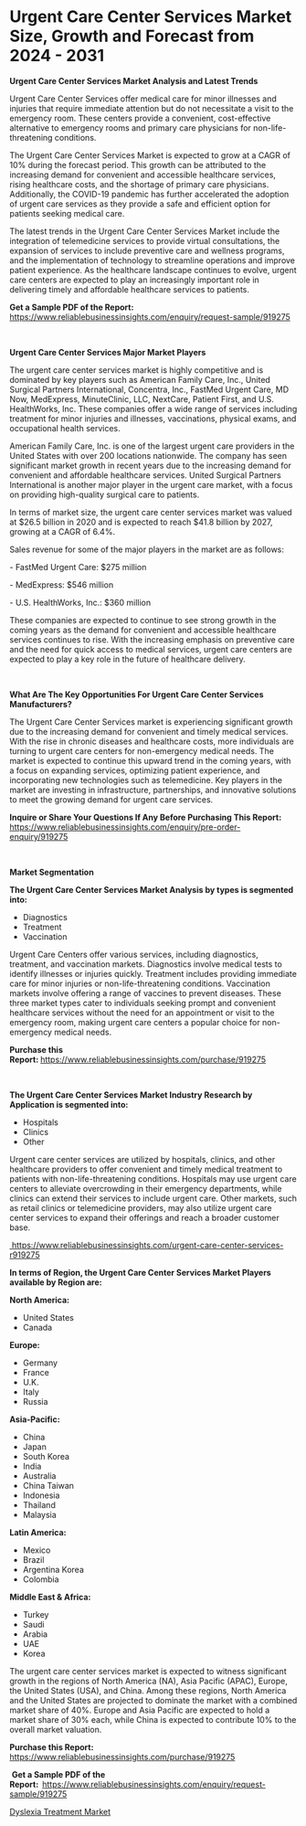 <p><h1>Urgent Care Center Services Market Size, Growth and Forecast from 2024 - 2031</h1></p><p><strong>Urgent Care Center Services Market Analysis and Latest Trends</strong></p>
<p><p>Urgent Care Center Services offer medical care for minor illnesses and injuries that require immediate attention but do not necessitate a visit to the emergency room. These centers provide a convenient, cost-effective alternative to emergency rooms and primary care physicians for non-life-threatening conditions.</p><p>The Urgent Care Center Services Market is expected to grow at a CAGR of 10% during the forecast period. This growth can be attributed to the increasing demand for convenient and accessible healthcare services, rising healthcare costs, and the shortage of primary care physicians. Additionally, the COVID-19 pandemic has further accelerated the adoption of urgent care services as they provide a safe and efficient option for patients seeking medical care.</p><p>The latest trends in the Urgent Care Center Services Market include the integration of telemedicine services to provide virtual consultations, the expansion of services to include preventive care and wellness programs, and the implementation of technology to streamline operations and improve patient experience. As the healthcare landscape continues to evolve, urgent care centers are expected to play an increasingly important role in delivering timely and affordable healthcare services to patients.</p></p>
<p><strong>Get a Sample PDF of the Report:&nbsp;</strong> <a href="https://www.reliablebusinessinsights.com/enquiry/request-sample/919275">https://www.reliablebusinessinsights.com/enquiry/request-sample/919275</a></p>
<p>&nbsp;</p>
<p><strong>Urgent Care Center Services Major Market Players</strong></p>
<p><p>The urgent care center services market is highly competitive and is dominated by key players such as American Family Care, Inc., United Surgical Partners International, Concentra, Inc., FastMed Urgent Care, MD Now, MedExpress, MinuteClinic, LLC, NextCare, Patient First, and U.S. HealthWorks, Inc. These companies offer a wide range of services including treatment for minor injuries and illnesses, vaccinations, physical exams, and occupational health services.</p><p>American Family Care, Inc. is one of the largest urgent care providers in the United States with over 200 locations nationwide. The company has seen significant market growth in recent years due to the increasing demand for convenient and affordable healthcare services. United Surgical Partners International is another major player in the urgent care market, with a focus on providing high-quality surgical care to patients.</p><p>In terms of market size, the urgent care center services market was valued at $26.5 billion in 2020 and is expected to reach $41.8 billion by 2027, growing at a CAGR of 6.4%.</p><p>Sales revenue for some of the major players in the market are as follows:</p><p>- FastMed Urgent Care: $275 million</p><p>- MedExpress: $546 million</p><p>- U.S. HealthWorks, Inc.: $360 million</p><p>These companies are expected to continue to see strong growth in the coming years as the demand for convenient and accessible healthcare services continues to rise. With the increasing emphasis on preventive care and the need for quick access to medical services, urgent care centers are expected to play a key role in the future of healthcare delivery.</p></p>
<p>&nbsp;</p>
<p><strong>What Are The Key Opportunities For Urgent Care Center Services Manufacturers?</strong></p>
<p><p>The Urgent Care Center Services market is experiencing significant growth due to the increasing demand for convenient and timely medical services. With the rise in chronic diseases and healthcare costs, more individuals are turning to urgent care centers for non-emergency medical needs. The market is expected to continue this upward trend in the coming years, with a focus on expanding services, optimizing patient experience, and incorporating new technologies such as telemedicine. Key players in the market are investing in infrastructure, partnerships, and innovative solutions to meet the growing demand for urgent care services.</p></p>
<p><strong>Inquire or Share Your Questions If Any Before Purchasing This Report:</strong> <a href="https://www.reliablebusinessinsights.com/enquiry/pre-order-enquiry/919275">https://www.reliablebusinessinsights.com/enquiry/pre-order-enquiry/919275</a></p>
<p>&nbsp;</p>
<p><strong>Market Segmentation</strong></p>
<p><strong>The Urgent Care Center Services Market Analysis by types is segmented into:</strong></p>
<p><ul><li>Diagnostics</li><li>Treatment</li><li>Vaccination</li></ul></p>
<p><p>Urgent Care Centers offer various services, including diagnostics, treatment, and vaccination markets. Diagnostics involve medical tests to identify illnesses or injuries quickly. Treatment includes providing immediate care for minor injuries or non-life-threatening conditions. Vaccination markets involve offering a range of vaccines to prevent diseases. These three market types cater to individuals seeking prompt and convenient healthcare services without the need for an appointment or visit to the emergency room, making urgent care centers a popular choice for non-emergency medical needs.</p></p>
<p><strong>Purchase this Report:&nbsp;</strong><a href="https://www.reliablebusinessinsights.com/purchase/919275">https://www.reliablebusinessinsights.com/purchase/919275</a></p>
<p>&nbsp;</p>
<p><strong>The Urgent Care Center Services Market Industry Research by Application is segmented into:</strong></p>
<p><ul><li>Hospitals</li><li>Clinics</li><li>Other</li></ul></p>
<p><p>Urgent care center services are utilized by hospitals, clinics, and other healthcare providers to offer convenient and timely medical treatment to patients with non-life-threatening conditions. Hospitals may use urgent care centers to alleviate overcrowding in their emergency departments, while clinics can extend their services to include urgent care. Other markets, such as retail clinics or telemedicine providers, may also utilize urgent care center services to expand their offerings and reach a broader customer base.</p></p>
<p><a href="https://www.reliablebusinessinsights.com/urgent-care-center-services-r919275">&nbsp;https://www.reliablebusinessinsights.com/urgent-care-center-services-r919275</a></p>
<p><strong>In terms of Region, the Urgent Care Center Services Market Players available by Region are:</strong></p>
<p>
    <p> <strong> North America: </strong>
        <ul>
            <li>United States</li>
            <li>Canada</li>
        </ul>
        </p> 
    <p> <strong> Europe: </strong>
        <ul>
            <li>Germany</li>
            <li>France</li>
            <li>U.K.</li>
            <li>Italy</li>
            <li>Russia</li>
        </ul>
        </p> 
    <p> <strong> Asia-Pacific: </strong>
        <ul>
            <li>China</li>
            <li>Japan</li>
            <li>South Korea</li>
            <li>India</li>
            <li>Australia</li>
            <li>China Taiwan</li>
            <li>Indonesia</li>
            <li>Thailand</li>
            <li>Malaysia</li>
        </ul>
        </p> 
    <p> <strong> Latin America: </strong>
        <ul>
            <li>Mexico</li>
            <li>Brazil</li>
            <li>Argentina Korea</li>
            <li>Colombia</li>
        </ul>
        </p> 
    <p> <strong> Middle East & Africa: </strong>
        <ul>
            <li>Turkey</li>
            <li>Saudi</li>
            <li>Arabia</li>
            <li>UAE</li>
            <li>Korea</li>
        </ul>
    </p>
    </p>
<p><p>The urgent care center services market is expected to witness significant growth in the regions of North America (NA), Asia Pacific (APAC), Europe, the United States (USA), and China. Among these regions, North America and the United States are projected to dominate the market with a combined market share of 40%. Europe and Asia Pacific are expected to hold a market share of 30% each, while China is expected to contribute 10% to the overall market valuation.</p></p>
<p><strong>Purchase this Report: </strong><a href="https://www.reliablebusinessinsights.com/purchase/919275">https://www.reliablebusinessinsights.com/purchase/919275</a></p>
<p>&nbsp;<strong>Get a Sample PDF of the Report:&nbsp;&nbsp;</strong><a href="https://www.reliablebusinessinsights.com/enquiry/request-sample/919275">https://www.reliablebusinessinsights.com/enquiry/request-sample/919275</a></p>
<p><strong></strong></p>
<p><p><a href="https://github.com/JuliaFadel1922/Market-Research-Report-List-2/blob/main/dyslexia-treatment-market.md">Dyslexia Treatment Market</a></p></p>